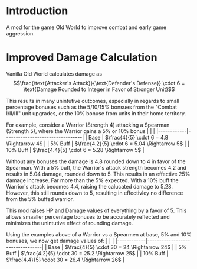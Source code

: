 # Introduction
A mod for the game Old World to improve combat and early game aggression.

# Improved Damage Calculation
Vanilla Old World calculates damage as $$\frac{\text{Attacker's Attack}}{\text{Defender's Defense}} \cdot 6 = \text{Damage Rounded to Integer in Favor of Stronger Unit}$$ 

This results in many unintutive outcomes, especially in regards to small percentage bonuses such as the 5/10/15% bonsues from the "Combat I/II/III" unit upgrades, or the 10% bonuse from units in their home territory. 

For example, consider a Warrior (Strength 4) attacking a Spearman (Strength 5), where the Warrior gains a 5% or 10% bonus
|     |                      |
|------------|---------------------------------|
| Base       | $\frac{4}{5} \cdot 6 = 4.8 \Rightarrow 4$ |
| 5% Buff    | $\frac{4.2}{5} \cdot 6 = 5.04 \Rightarrow 5$ |
| 10% Buff   | $\frac{4.4}{5} \cdot 6 = 5.28 \Rightarrow 5$ |

Without any bonuses the damage is 4.8 rounded down to 4 in favor of the Spearman. With a 5% buff, the Warrior's attack strength becomes 4.2 and results in 5.04 damage, rounded down to 5. This results in an effective 25% damage increase. Far more than the 5% expected. With a 10% buff the Warrior's attack becomes 4.4, raising the calucated damage to 5.28. However, this still rounds down to 5, resulting in effectivley no difference from the 5% buffed warrior. 

This mod raises HP and Damage values of everything by a favor of 5. This allows smaaller percentage bonuses to be accurately reflected and minimizes the unintutive effect of rounding damage. 

Using the examples above of a Warrior vs a Spearmen at base, 5% and 10% bonuses, we now get damage values of:
|     |                      |
|------------|---------------------------------|
| Base       | $\frac{4}{5} \cdot 30 = 24 \Rightarrow 24$ |
| 5% Buff    | $\frac{4.2}{5} \cdot 30 = 25.2 \Rightarrow 25$ |
| 10% Buff   | $\frac{4.4}{5} \cdot 30 = 26.4 \Rightarrow 26$ |
